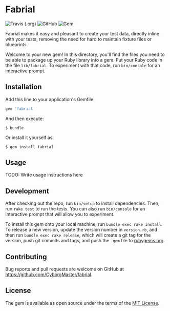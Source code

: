 # Fabrial

![Travis (.org)](https://img.shields.io/travis/allydvm/fabrial)
![GitHub](https://img.shields.io/github/license/allydvm/fabrial)
![Gem](https://img.shields.io/gem/v/fabrial)

Fabrial makes it easy and pleasant to create your test data, directly inline
with your tests, removing the need for hard to maintain fixture files or
blueprints.

Welcome to your new gem! In this directory, you'll find the files you need to be
able to package up your Ruby library into a gem. Put your Ruby code in the file
`lib/fabrial`. To experiment with that code, run `bin/console` for an
interactive prompt.

## Installation

Add this line to your application's Gemfile:

```ruby
gem 'fabrial'
```

And then execute:

    $ bundle

Or install it yourself as:

    $ gem install fabrial

## Usage

TODO: Write usage instructions here

## Development

After checking out the repo, run `bin/setup` to install dependencies. Then, run `rake test` to run the tests. You can also run `bin/console` for an interactive prompt that will allow you to experiment.

To install this gem onto your local machine, run `bundle exec rake install`. To release a new version, update the version number in `version.rb`, and then run `bundle exec rake release`, which will create a git tag for the version, push git commits and tags, and push the `.gem` file to [rubygems.org](https://rubygems.org).

## Contributing

Bug reports and pull requests are welcome on GitHub at https://github.com/CyborgMaster/fabrial.

## License

The gem is available as open source under the terms of the [MIT License](https://opensource.org/licenses/MIT).
